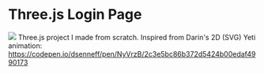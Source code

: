 # Three.js Login Page
![](https://github.com/Corbe30/Three.js-Login-Page/blob/main/static/SignUp-UI_final_1.gif?raw=true)
Three.js project I made from scratch.
Inspired from Darin's 2D (SVG) Yeti animation: https://codepen.io/dsenneff/pen/NyVrzB/2c3e5bc86b372d5424b00edaf4990173
